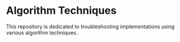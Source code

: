 # Algorithm Techniques

This repository is dedicated to troubleshooting implementations using various algorithm techniques.
